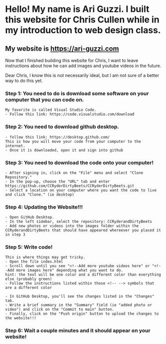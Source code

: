 # Hello! My name is Ari Guzzi. I built this website for Chris Cullen while in my introduction to web design class.
## My website is https://ari-guzzi.com
Now that I finished building this website for Chris, I want to leave instructions about how he can add images and youtube videos in the future.

Dear Chris,
    I know this is not necessarily ideal, but I am not sure of a better way to do this yet. 
    
### Step 1: You need to do is download some software on your computer that you can code on. 
    My favorite is called Visual Studio Code. 
    - Follow this link: https://code.visualstudio.com/download 

### Step 2: You need to download github desktop.
    - follow this link: https://desktop.github.com/
    This is how you will move your code from your computer to the internet.
    - Once it is downloaded, open it and sign into github

### Step 3: You need to download the code onto your computer!
    - After signing in, click on the "File" menu and select "Clone Repository."
    - In the pop-up, choose the "URL" tab and enter https://github.com/CCRyderDirtyBeets/CCRyderDirtyBeets.git
    - Select a location on your computer where you want the code to live and click "Clone." (ie desktop)
    
### Step 4: Updating the Website!!!
    - Open GitHub Desktop.
    - In the left sidebar, select the repository: CCRyderandDirtyBeets
    - Add new photos or videos into the images folder within the CCRyderandDirtyBeets that should have appeared whereever you placed it in step 3

### Step 5: Write code!
    This is where things may get tricky. 
    - Open the file index.html
    - Scroll down until you see "<!--Add more youtube videos here" or "<!--Add more images here" depending what you want to do. 
    hint: the text will be one color and a different color than everything else (probably green)
    - Follow the instructions listed within those <!-- --> symbols that are a different color

    - In GitHub Desktop, you'll see the changes listed in the "Changes" tab.
    - Write a brief summary in the "Summary" field (ie "added photo or video") and click on the "Commit to main" button.
    - Finally, click on the "Push origin" button to upload the changes to the website!!!

### Step 6: Wait a couple minutes and it should appear on your website!

